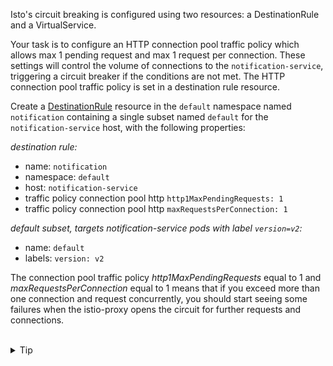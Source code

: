 Isto's circuit breaking is configured using two resources:
a DestinationRule and a VirtualService.

Your task is to configure an HTTP connection pool traffic policy which allows
max 1 pending request and max 1 request per connection.
These settings will control the volume of connections to the `notification-service`, triggering
a circuit breaker if the conditions are not met.
The HTTP connection pool traffic policy is set in a destination rule resource.

Create a [DestinationRule](https://istio.io/latest/docs/reference/config/networking/destination-rule/#ConnectionPoolSettings)
resource in the `default` namespace named `notification` containing a single subset named `default`
for the `notification-service` host, with the following properties:

*destination rule:*
* name: `notification`
* namespace: `default`
* host: `notification-service`
* traffic policy connection pool http `http1MaxPendingRequests: 1`
* traffic policy connection pool http `maxRequestsPerConnection: 1`

*default subset, targets notification-service pods with label `version=v2`:*
* name: `default`
* labels: `version: v2`

The connection pool traffic policy *http1MaxPendingRequests* equal to 1 and *maxRequestsPerConnection* equal to 1
means that if you exceed more than one connection and request concurrently,
you should start seeing some failures when the istio-proxy opens the circuit for
further requests and connections.

<br>
<details><summary>Tip</summary>

```plain
apiVersion: networking.istio.io/v1beta1
kind: DestinationRule
metadata:
 name: notification
spec:
  host: // TODO
  trafficPolicy:
    connectionPool:
      http:
        http1MaxPendingRequests: // TODO
        maxRequestsPerConnection: // TODO
  subsets:
  - name: default
    labels:
      version: v2
```{{copy}}
</details>

<br>
<details><summary>Solution</summary>

```plain
apiVersion: networking.istio.io/v1beta1
kind: DestinationRule
metadata:
 name: notification
spec:
  host: notification-service
  trafficPolicy:
    connectionPool:
      http:
        http1MaxPendingRequests: 1
        maxRequestsPerConnection: 1
  subsets:
  - name: default
    labels:
      version: v2
```{{copy}}
</details>

